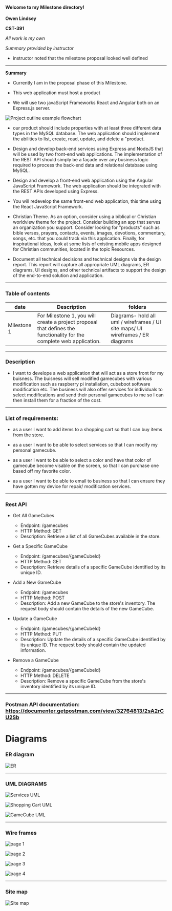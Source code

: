 #### Welcome to my Milestone directory!
**Owen Lindsey**

**CST-391**

_All work is my own_

_Summary provided by instructor_ 


- instructor noted that the milestone proposal looked well defined
---
**Summary**


- Currently I am in the proposal phase of this Milestone. 


- This web application must host a product

- We will use two javaScript Frameworks React and Angular both on an Express.js server. 

![Project outline example flowchart](https://github.com/omniV1/CST-391/blob/main/docs/Milestone/Diagrams/Cst-391_milestoneExampleFlowchart.png)


- our product should include properties with at least three different data types in the MySQL database. The web application should implement the abilities to list, create, read, update, and delete a "product.

- Design and develop back-end services using Express and NodeJS that will be used by two front-end web applications. The implementation of the REST API should simply be a façade over any business logic required to process the back-end data and relational database using MySQL.

- Design and develop a front-end web application using the Angular JavaScript Framework. The web application should be integrated with the REST APIs developed using Express.

- You will redevelop the same front-end web application, this time using the React JavaScript Framework. 

- Christian Theme. As an option, consider using a biblical or Christian worldview theme for the project. Consider building an app that serves an organization you support. Consider looking for "products" such as bible verses, prayers, contacts, events, images, devotions, commentary, songs, etc. that you could track via this application. Finally, for inspirational ideas, look at some lists of existing mobile apps designed for Christian communities, located in the topic Resources. 

- Document all technical decisions and technical designs via the design report. This report will capture all appropriate UML diagrams, ER diagrams, UI designs, and other technical artifacts to support the design of the end-to-end solution and application.

---
### Table of contents

| date  | Description | folders        |
| ------ | ------ | ----------- | 
| Milestone 1 |  For Milestone 1, you will create a project proposal that defines the functionality for the complete web application.      | Diagrams- hold all uml / wireframes / UI site maps/ UI wireframes / ER diagrams |

---

### Description

- I want to develope a web application that will act as a store front for my buisness. The buisness will sell modified gamecubes with various modification such as raspberry pi installation, cubeboot software modification etc. The business will also offer services for individuals to select modifications and send their personal gamecubes to me so I can then install them for a fraction of the cost.

  
---

### List of requirements:

  
- as a user I want to add items to a shopping cart so that I can buy items from the store.

- as a user I want to be able to select services so that I can modify my personal gamecube. 
  

- as a user I want to be able to select a color and have that color of gamecube become visable on the screen, so that I can purchase one based off my favorite color. 


- as a user I want to be able to email to business so that I can ensure they have gotten my device for repair/ modification services.
 

---

### Rest API 

- Get All GameCubes
  - Endpoint: /gamecubes
  - HTTP Method: GET
  - Description: Retrieve a list of all GameCubes available in the store.

- Get a Specific GameCube
  - Endpoint: /gamecubes/{gameCubeId}
  - HTTP Method: GET
  - Description: Retrieve details of a specific GameCube identified by its unique ID.

- Add a New GameCube
  - Endpoint: /gamecubes
  - HTTP Method: POST
  - Description: Add a new GameCube to the store's inventory. The request body should contain the details of the new GameCube.

- Update a GameCube
  - Endpoint: /gamecubes/{gameCubeId}
  - HTTP Method: PUT
  - Description: Update the details of a specific GameCube identified by its unique ID. The request body should contain the updated information.

- Remove a GameCube
  - Endpoint: /gamecubes/{gameCubeId}
  - HTTP Method: DELETE
  - Description: Remove a specific GameCube from the store's inventory identified by its unique ID.
---

### Postman API documentation: https://documenter.getpostman.com/view/32764813/2sA2rCU2Sb

# Diagrams 

### ER diagram 
![ER](https://github.com/omniV1/CST-391/blob/main/docs/Milestone/Diagrams/CST-391-ERDiagram.png)

---

### UML DIAGRAMS

![Services UML](https://github.com/omniV1/CST-391/blob/main/docs/Milestone/Diagrams/CST391-ServicesUML-Milestone1.drawio.png)

![Shopping Cart UML](https://github.com/omniV1/CST-391/blob/main/docs/Milestone/Diagrams/CST391-ShoppingCartUML-Milestone1.drawio%20(1).png)

![GameCube UML](https://github.com/omniV1/CST-391/blob/main/docs/Milestone/Diagrams/GameCube-Class.drawio.png)

---

### Wire frames 

![page 1](https://github.com/omniV1/CST-391/blob/main/docs/Milestone/Diagrams/Cst391-Wireframe-page-1.drawio.png)

![page 2](https://github.com/omniV1/CST-391/blob/main/docs/Milestone/Diagrams/CSt391-Wirefram-Page2.drawio.png)

![page 3](https://github.com/omniV1/CST-391/blob/main/docs/Milestone/Diagrams/CSt391-Wireframe-Page3.drawio.png)

![page 4](https://github.com/omniV1/CST-391/blob/main/docs/Milestone/Diagrams/CSt391-Wireframe-Page4.drawio.png)

---

### Site map

![Site map](https://github.com/omniV1/CST-391/blob/main/docs/Milestone/Diagrams/Cst-391-Sitemap-Milestone1.drawio.png)


